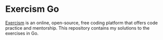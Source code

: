 # Exercism Go

[Exercism](https://exercism.io) is an online, open-source, free coding platform that offers code practice and mentorship. This repository contains my solutions to the exercises in Go.
